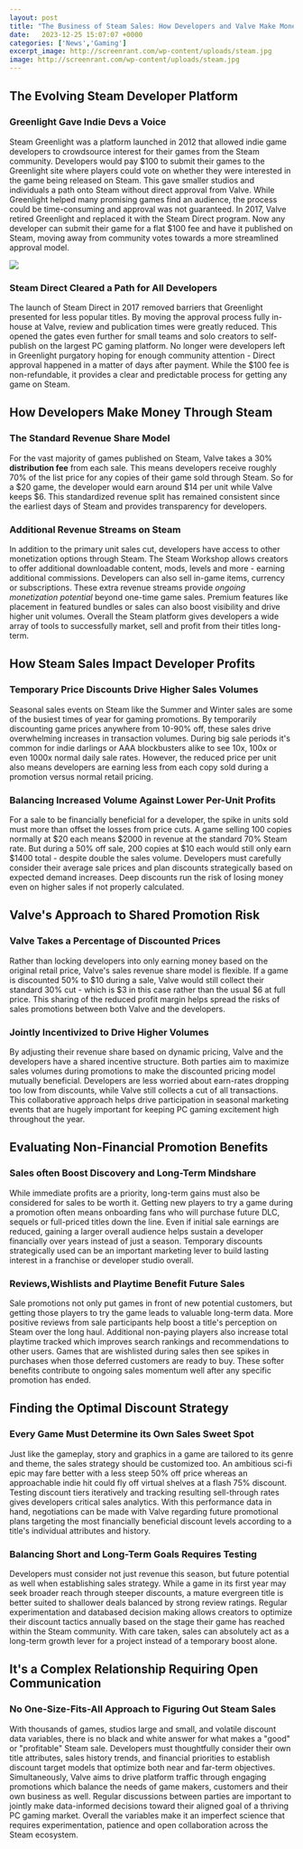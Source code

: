 ```yaml
---
layout: post
title: "The Business of Steam Sales: How Developers and Valve Make Money"
date:   2023-12-25 15:07:07 +0000
categories: ['News','Gaming']
excerpt_image: http://screenrant.com/wp-content/uploads/steam.jpg
image: http://screenrant.com/wp-content/uploads/steam.jpg
---
```


## The Evolving Steam Developer Platform 
### **Greenlight Gave Indie Devs a Voice**
Steam Greenlight was a platform launched in 2012 that allowed indie game developers to crowdsource interest for their games from the Steam community. Developers would pay $100 to submit their games to the Greenlight site where players could vote on whether they were interested in the game being released on Steam. This gave smaller studios and individuals a path onto Steam without direct approval from Valve. 
While Greenlight helped many promising games find an audience, the process could be time-consuming and approval was not guaranteed. In 2017, Valve retired Greenlight and replaced it with the Steam Direct program. Now any developer can submit their game for a flat $100 fee and have it published on Steam, moving away from community votes towards a more streamlined approval model.

![](http://screenrant.com/wp-content/uploads/steam.jpg)
### **Steam Direct Cleared a Path for All Developers**  
The launch of Steam Direct in 2017 removed barriers that Greenlight presented for less popular titles. By moving the approval process fully in-house at Valve, review and publication times were greatly reduced. This opened the gates even further for small teams and solo creators to self-publish on the largest PC gaming platform. No longer were developers left in Greenlight purgatory hoping for enough community attention - Direct approval happened in a matter of days after payment. While the $100 fee is non-refundable, it provides a clear and predictable process for getting any game on Steam.
## How Developers Make Money Through Steam 
### **The Standard Revenue Share Model**
For the vast majority of games published on Steam, Valve takes a 30% **distribution fee** from each sale. This means developers receive roughly 70% of the list price for any copies of their game sold through Steam. So for a $20 game, the developer would earn around $14 per unit while Valve keeps $6. This standardized revenue split has remained consistent since the earliest days of Steam and provides transparency for developers.
### **Additional Revenue Streams on Steam** 
In addition to the primary unit sales cut, developers have access to other monetization options through Steam. The Steam Workshop allows creators to offer additional downloadable content, mods, levels and more - earning additional commissions. Developers can also sell in-game items, currency or subscriptions. These extra revenue streams provide _ongoing monetization potential_ beyond one-time game sales. Premium features like placement in featured bundles or sales can also boost visibility and drive higher unit volumes. Overall the Steam platform gives developers a wide array of tools to successfully market, sell and profit from their titles long-term.
## How Steam Sales Impact Developer Profits
### **Temporary Price Discounts Drive Higher Sales Volumes** 
Seasonal sales events on Steam like the Summer and Winter sales are some of the busiest times of year for gaming promotions. By temporarily discounting game prices anywhere from 10-90% off, these sales drive overwhelming increases in transaction volumes. During big sale periods it's common for indie darlings or AAA blockbusters alike to see 10x, 100x or even 1000x normal daily sale rates. However, the reduced price per unit also means developers are earning less from each copy sold during a promotion versus normal retail pricing. 
### **Balancing Increased Volume Against Lower Per-Unit Profits**
For a sale to be financially beneficial for a developer, the spike in units sold must more than offset the losses from price cuts. A game selling 100 copies normally at $20 each means $2000 in revenue at the standard 70% Steam rate. But during a 50% off sale, 200 copies at $10 each would still only earn $1400 total - despite double the sales volume. Developers must carefully consider their average sale prices and plan discounts strategically based on expected demand increases. Deep discounts run the risk of losing money even on higher sales if not properly calculated.
## Valve's Approach to Shared Promotion Risk
### **Valve Takes a Percentage of Discounted Prices**
Rather than locking developers into only earning money based on the original retail price, Valve's sales revenue share model is flexible. If a game is discounted 50% to $10 during a sale, Valve would still collect their standard 30% cut - which is $3 in this case rather than the usual $6 at full price. This sharing of the reduced profit margin helps spread the risks of sales promotions between both Valve and the developers. 
### **Jointly Incentivized to Drive Higher Volumes** 
By adjusting their revenue share based on dynamic pricing, Valve and the developers have a shared incentive structure. Both parties aim to maximize sales volumes during promotions to make the discounted pricing model mutually beneficial. Developers are less worried about earn-rates dropping too low from discounts, while Valve still collects a cut of all transactions. This collaborative approach helps drive participation in seasonal marketing events that are hugely important for keeping PC gaming excitement high throughout the year.
## Evaluating Non-Financial Promotion Benefits
### **Sales often Boost Discovery and Long-Term Mindshare**
While immediate profits are a priority, long-term gains must also be considered for sales to be worth it. Getting new players to try a game during a promotion often means onboarding fans who will purchase future DLC, sequels or full-priced titles down the line. Even if initial sale earnings are reduced, gaining a larger overall audience helps sustain a developer financially over years instead of just a season. Temporary discounts strategically used can be an important marketing lever to build lasting interest in a franchise or developer studio overall. 
### **Reviews,Wishlists and Playtime Benefit Future Sales** 
Sale promotions not only put games in front of new potential customers, but getting those players to try the game leads to valuable long-term data. More positive reviews from sale participants help boost a title's perception on Steam over the long haul. Additional non-paying players also increase total playtime tracked which improves search rankings and recommendations to other users. Games that are wishlisted during sales then see spikes in purchases when those deferred customers are ready to buy. These softer benefits contribute to ongoing sales momentum well after any specific promotion has ended.
## Finding the Optimal Discount Strategy
### **Every Game Must Determine its Own Sales Sweet Spot** 
Just like the gameplay, story and graphics in a game are tailored to its genre and theme, the sales strategy should be customized too. An ambitious sci-fi epic may fare better with a less steep 50% off price whereas an approachable indie hit could fly off virtual shelves at a flash 75% discount. Testing discount tiers iteratively and tracking resulting sell-through rates gives developers critical sales analytics. With this performance data in hand, negotiations can be made with Valve regarding future promotional plans targeting the most financially beneficial discount levels according to a title's individual attributes and history. 
### **Balancing Short and Long-Term Goals Requires Testing**
Developers must consider not just revenue this season, but future potential as well when establishing sales strategy. While a game in its first year may seek broader reach through steeper discounts, a mature evergreen title is better suited to shallower deals balanced by strong review ratings. Regular experimentation and databased decision making allows creators to optimize their discount tactics annually based on the stage their game has reached within the Steam community. With care taken, sales can absolutely act as a long-term growth lever for a project instead of a temporary boost alone.
## It's a Complex Relationship Requiring Open Communication
### **No One-Size-Fits-All Approach to Figuring Out Steam Sales** 
With thousands of games, studios large and small, and volatile discount data variables, there is no black and white answer for what makes a "good" or "profitable" Steam sale. Developers must thoughtfully consider their own title attributes, sales history trends, and financial priorities to establish discount target models that optimize both near and far-term objectives. Simultaneously, Valve aims to drive platform traffic through engaging promotions which balance the needs of game makers, customers and their own business as well. Regular discussions between parties are important to jointly make data-informed decisions toward their aligned goal of a thriving PC gaming market. Overall the variables make it an imperfect science that requires experimentation, patience and open collaboration across the Steam ecosystem.